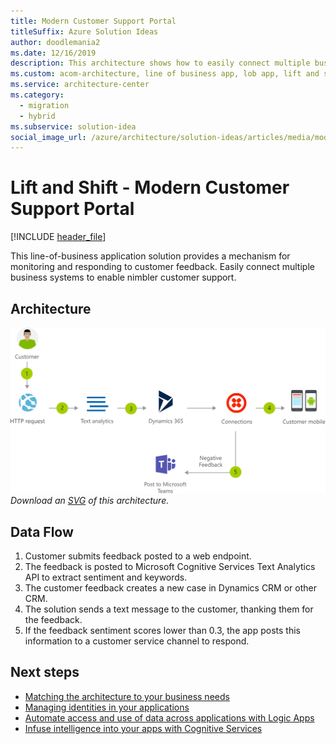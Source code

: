 ```yaml
---
title: Modern Customer Support Portal
titleSuffix: Azure Solution Ideas
author: doodlemania2
ms.date: 12/16/2019
description: This architecture shows how to easily connect multiple business systems to enable customer support.
ms.custom: acom-architecture, line of business app, lob app, lift and shift cloud strategy, cloud migration, cloud innovation, lift and shift solution, lift and shift strategy, interactive-diagram, 'https://azure.microsoft.com/solutions/architecture/modern-customer-support-portal-powered-by-an-agile-business-process/'
ms.service: architecture-center
ms.category:
  - migration
  - hybrid
ms.subservice: solution-idea
social_image_url: /azure/architecture/solution-ideas/articles/media/modern-customer-support-portal-powered-by-an-agile-business-process.png
---
```


# Lift and Shift - Modern Customer Support Portal

[!INCLUDE [header_file](../../../includes/sol-idea-header.md)]

This line-of-business application solution provides a mechanism for monitoring and responding to customer feedback. Easily connect multiple business systems to enable nimbler customer support.

## Architecture

![Architecture diagram](../media/modern-customer-support-portal-powered-by-an-agile-business-process.png)
*Download an [SVG](../media/modern-customer-support-portal-powered-by-an-agile-business-process.svg) of this architecture.*

## Data Flow

1. Customer submits feedback posted to a web endpoint.
1. The feedback is posted to Microsoft Cognitive Services Text Analytics API to extract sentiment and keywords.
1. The customer feedback creates a new case in Dynamics CRM or other CRM.
1. The solution sends a text message to the customer, thanking them for the feedback.
1. If the feedback sentiment scores lower than 0.3, the app posts this information to a customer service channel to respond.

## Next steps

- [Matching the architecture to your business needs](../../guide/design-principles/build-for-business.md)
- [Managing identities in your applications](../../multitenant-identity/index.md)
- [Automate access and use of data across applications with Logic Apps](https://docs.microsoft.com/azure/logic-apps)
- [Infuse intelligence into your apps with Cognitive Services](https://docs.microsoft.com/azure/cognitive-services/welcome)
